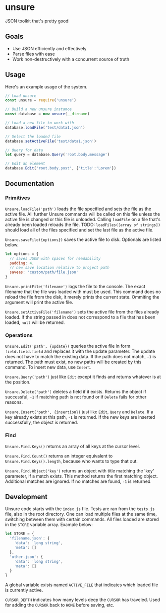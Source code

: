 # unsure

JSON toolkit that's pretty good

## Goals

- Use JSON efficiently and effectively
- Parse files with ease
- Work non-destructively with a concurrent source of truth

## Usage
Here's an example usage of the system.

```javascript
// Load unsure
const unsure = require('unsure')

// Build a new unsure instance
const database = new unsure(__dirname)

// Load a new file to work with
database.loadFile('test/data1.json')

// Select the loaded file
database.setActiveFile('test/data1.json')

// Query for data
let query = database.Query('root.body.message')

// Edit an element
database.Edit('root.body.post', {'title':'Lorem'})
```

## Documentation

### Primitives

`Unsure.loadFile('path')` loads the file specified and sets the file as the active file. All further Unsure commands will be called on this file unless the active file is changed or this file is unloaded. Calling `loadFile` on a file that's already been loaded reloads the file. TODO: `loadFiles([array of strings])` should load all of the files specified and set the last file as the active file.

`Unsure.saveFile({options})` saves the active file to disk. Optionals are listed below.

```javascript
let options = {
  // saves JSON with spaces for readability
  padding: 4,
  // new save location relative to project path
  saveas: 'custom/path/file.json'
}
```

`Unsure.printFile('filename')` logs the file to the console. The exact filename that the file was loaded with must be used. This command does no reload the file from  the disk, it merely prints the current state. Ommiting the argument will print the active file.

`Unsure.setActiveFile('filename')` sets the active file from the files already loaded. If the string passed in does not correspond to a file that has been loaded, `null` will be returned.

### Operations

`Unsure.Edit('path', {update})` queries the active file in form `field.field.field` and replaces it with the update parameter. The update does not have to match the existing data. If the path does not match, `-1` is returned. The path must exist, no new paths will be created by this command. To insert new data, use `Insert`.

`Unsure.Query('path')` just like `Edit` except it finds and returns whatever is at the position.

`Unsure.Delete('path')` deletes a field if it exists. Returns the object if successful, `-1` if matching path is not found or if `Delete` fails for other reasons.

`Unsure.Insert('path', {insertion})` just like `Edit`, `Query` and `Delete`. If a key already exists at this path, `-1` is returned. If the new keys are inserted successfully, the object is returned.


### Find
`Unsure.Find.Keys()` returns an array of all keys at the cursor level.

`Unsure.Find.Count()` returns an integer equivalent to `Unsure.Find.Keys().length`, because who wants to type that out.

`Unsure.Find.Object('key')` returns an object with title matching the 'key' parameter, if a match exists. This method returns the first matching object. Additional matches are ignored. If no matches are found, `-1` is returned.


## Development
Unsure code starts with the `index.js` file. Tests are ran from the `tests.js` file, also in the root directory. One can load multiple files at the same time, switching between them with certain commands. All files loaded are stored in the `STORE` variable array. Example below:

```javascript
let STORE = {
  'filename.json': {
    'data': 'long string',
    'meta': []
  },
  'other.json': {
    'data': 'long string',
    'meta': []
  }
}
```

A global variable exists named `ACTIVE_FILE` that indicates which loaded file is currently active.

`CURSOR_DEPTH` indicates how many levels deep the `CURSOR` has traveled. Used for adding the `CURSOR` back to `HOME` before saving, etc.

